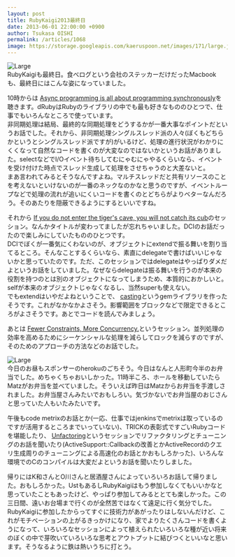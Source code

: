 ```yaml
---
layout: post
title: RubyKaigi2013最終日
date: 2013-06-01 22:00:00 +0900
author: Tsukasa OISHI
permalink: /articles/1068
image: https://storage.googleapis.com/kaeruspoon.net/images/171/large.jpg?1370091541
---
```



![Large](https://storage.googleapis.com/kaeruspoon.net/images/171/large.jpg?1370091541)  
RubyKaigiも最終日。食べログという会社のステッカーだけだったMacbookも、最終日にはこんな姿になっていました。  

10時からは [Async programming is all about programming synchronously](http://rubykaigi.org/2013/talk/S30)を聴きます。dRubyはRubyのライブラリの中でも最も好きなもののひとつで、仕事でもいろんなところで使っています。  
非同期処理は結局、最終的な同期処理をどうするかが一番大事なポイントだというお話でした。それから、非同期処理シングルスレッド派の人々(ぼくもどちらかというとシングルスレッド派ですが)がいるけど、処理の進行状況がわかりにくくなって自然なコードを書くのが大変なのではないかというお話がありました。selectなどでI/Oイベント待ちしてむにゃむにゃやるくらいなら、イベントを受け付けた時点でスレッド生成して処理をさせちゃうのと大差ないと。  
まあ言われてみるとそうなんですよね。マルチスレッドだと共有リソースのことを考えないといけないのが一番のネックなのかなと思うのですが、イベントループなどで処理の流れが追いにくいコードを書くのとどちらがよりベターなんだろう。そのあたりを隠蔽できるようにするといいですね。  

それから [If you do not enter the tiger's cave, you will not catch its cub](http://rubykaigi.org/2013/talk/S21)のセッション。なんかタイトルが変わってましたが忘れちゃいました。DCIのお話だったので楽しみにしていたもののひとつです。  
DCIでぼくが一番気にくわないのが、オブジェクトにextendで振る舞いを割り当てるところ。そんなことするくらいなら、素直にdelegateで書けばいいじゃないかと思っていたのです。ただ、このセッションではdelegateはやっぱりダメだよというお話をしていました。なぜならdelegateは振る舞いを行うのが本来の役割を持つのとは別のオブジェクトになってしまうため、本質的におかしいと。selfが本来のオブジェクトじゃなくなるし、当然superも使えない。  
でもextendはいやだよねということで、 [casting](https://github.com/saturnflyer/casting)というgemライブラリを作ったそうです。これがなかなかよさそう。影響範囲をブロックなどで限定できるところがよさそうです。あとでコードを読んでみましょう。  

あとは [Fewer Constraints, More Concurrency.](http://rubykaigi.org/2013/talk/S06)というセッション。並列処理の効率を高めるためにシーケンシャルな処理を減らしてロックを減らすのですが、そのためのアプローチの方法などのお話でした。  

![Large](https://storage.googleapis.com/kaeruspoon.net/images/172/large.JPG?1370091630)  
今日のお昼もスポンサーのherokuのごちそう。今日はなんと人形町今半のお弁当でした。めちゃくちゃおいしかった。11時半ころ、ホールを移動していたらMatzがお弁当を並べていました。そういえば昨日はMatzからお弁当を手渡しされました。お弁当屋さんみたいでおもしろい。気づかないでお弁当屋のおじさんと思っていた人もいたみたいです。  

午後もcode metrixのお話とか(一応、仕事ではjenkinsでmetrixは取っているのですが活用するところまでいっていない)、TRICKの表彰式ですごいRubyコードを堪能したり、 [Unfactoring](http://rubykaigi.org/2013/talk/S19)というセッションでリファクタリングとチューニングのお話を聞いたり(ActiveSupport::Callbackの改善とかActiveRecordのクエリ生成周りのチューニングによる高速化のお話とかおもしろかった)、いろんな環境でのCのコンパイルは大変だよというお話を聞いたりしました。  

帰りにはK和さんとO川さんと居酒屋さんによっていろいろお話して帰りました。おもしろかった。UstもあるしRubyKaigiはもう参加しなくてもいいかなと思っていたこともあったけど、やっぱり参加してみるととても楽しかった。この三日間、遠いお台場まで行くのが全然苦ではなくて遠足に行く気分でした。RubyKaigiに参加したからってすぐに技術力があがったりはしないんだけど、これがモチベーションの上がるきっかけになり、家でよりたくさんコードを書くようになって、いろいろなセッションによって植えられたいろいろな種が近い将来のぼくの中で芽吹いていろいろな思考とアウトプットに結びつくといいなと思います。そうなるように鉄は熱いうちに打とう。  

